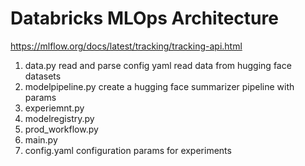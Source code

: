 # Databricks MLOps Architecture

https://mlflow.org/docs/latest/tracking/tracking-api.html

1. data.py
    read and parse config yaml
    read data from hugging face datasets
2. modelpipeline.py
    create a hugging face summarizer pipeline with params
3. experiemnt.py
4. modelregistry.py
5. prod_workflow.py
6. main.py
7. config.yaml
    configuration params for experiments

